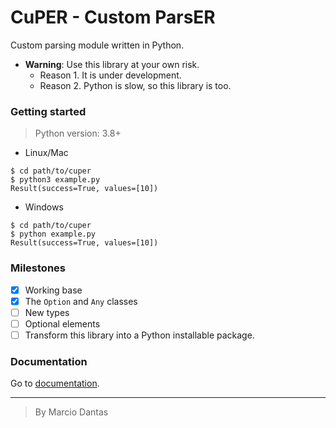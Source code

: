 # CuPER - Custom ParsER
Custom parsing module written in Python.


- **Warning**: Use this library at your own risk.
    + Reason 1. It is under development.
    + Reason 2. Python is slow, so this library is too.

### Getting started
> Python version: 3.8+

- Linux/Mac
```console
$ cd path/to/cuper
$ python3 example.py
Result(success=True, values=[10])
```

- Windows
```console
$ cd path/to/cuper
$ python example.py
Result(success=True, values=[10])
```

### Milestones
- [X] Working base
- [X] The `Option` and `Any` classes
- [ ] New types
- [ ] Optional elements
- [ ] Transform this library into a Python installable package.

### Documentation
Go to [documentation](./doc.md).

---

> By Marcio Dantas
